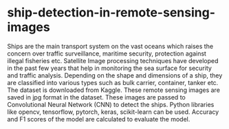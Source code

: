 # ship-detection-in-remote-sensing-images

Ships are the main transport system on the vast oceans which raises the concern over traffic surveillance, maritime security, protection against illegal fisheries etc. Satellite Image processing techniques have developed in the past few years that help in monitoring the sea surface for security and traffic analysis. Depending on the shape and dimensions of a ship, they are classified into various types such as bulk carrier, container, tanker etc. The dataset is downloaded from Kaggle. These remote sensing images are saved in jpg format in the dataset. These images are passed to Convolutional Neural Network (CNN) to detect the ships. Python libraries like opencv, tensorflow, pytorch, keras, scikit-learn can be used. Accuracy and F1 scores of the model are calculated to evaluate the model.


